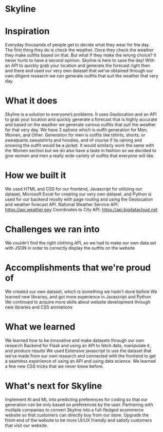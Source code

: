 # Skyline

# Inspiration
Everyday thousands of people get to decide what they wear for the day. The first thing they do is check the weather. Once they check the weather they make outfits based on that. But what if they make the wrong choice? It never hurts to have a second opinion. Skyline is here to save the day! With an API to quickly grab your location and generate the forecast right then and there and used our very own dataset that we’ve obtained through our own diligent research we can generate outfits that suit the weather that very day.

# What it does
Skyline is a solution to everyone’s problems. It uses Geolocation and an API to grab your location and quickly generate a forecast that is highly accurate and based on the weather we generate various outfits that suit the weather for that very day. We have 3 options which is outfit generation for Men, Women, and Other. Generation for men is outfits like tshirts, shorts, or sweatpants sweatshirts and hoodies, and of course if its raining and snowing the outfit would be a jacket. It would similarly work the same with the Women section but we do also have a taste in fashion so we decided to give women and men a really wide variety of outfits that everyone will like.

# How we built it
We used HTML and CSS for our frontend, Javascript for utilizing our dataset, Microsoft Excel for creating our very own dataset, and Python is used for our backend mostly with page routing and using the Geolocation and weather forecast API. National Weather Service API: https://api.weather.gov Coordinates to City API: https://api.bigdatacloud.net

# Challenges we ran into
We couldn’t find the right clothing API, so we had to make our own data set with JSON in order to correctly display the outfits on the website

# Accomplishments that we're proud of
We created our own dataset, which is something we hadn’t done before We learned new libraries, and got more experience in Javascript and Python We continued to acquire more skills about website development through new libraries and CSS animations

# What we learned
We learned how to be innovative and make datasets through our own research Backend for Flask and using an API to fetch data, manipulate it, and produce results We used Extensive javascript to use the dataset that we’ve made from our own research and connected with the frontend to get a seamless experience of using an API and using data science. We learned a few new CSS tricks that we never knew before.

# What's next for Skyline
Implement AI and ML into predicting preferences for coding so that our generation can be only based on preferences by the user. Partnering with multiple companies to convert Skyline into a full-fledged ecommerce website so that customers can directly buy from our store. Upgrade the front-end of the website to be more UI/UX friendly and satisfy customers that visit our website.
